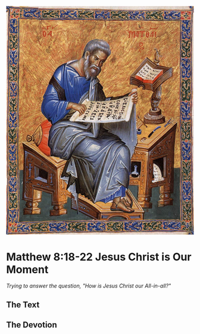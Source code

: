 <img class="intro-right" src="../images/art-matthew.jpg">

# Matthew 8:18-22 Jesus Christ is Our Moment

*Trying to answer the question, "How is Jesus Christ our All-in-all?"*

## The Text

## The Devotion